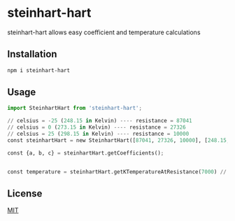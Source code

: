 # steinhart-hart

steinhart-hart allows easy coefficient and temperature calculations

## Installation

```bash
npm i steinhart-hart
```

## Usage

```python
import SteinhartHart from 'steinhart-hart';

// celsius = -25 (248.15 in Kelvin) ---- resistance = 87041
// celsius = 0 (273.15 in Kelvin) ---- resistance = 27326
// celsius = 25 (298.15 in Kelvin) ---- resistance = 10000
const steinhartHart = new SteinhartHart([87041, 27326, 10000], [248.15, 273.15, 298.15]);

const {a, b, c} = steinhartHart.getCoefficients();


const temperature = steinhartHart.getKTemperatureAtResistance(7000) // 34.7531C or 307.9031K
```

## License
[MIT](https://choosealicense.com/licenses/mit/)

